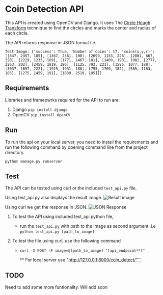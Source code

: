 # Coin Detection API
 This API is created using OpenCV and Django. It uses The [Circle Hough Transform](https://en.wikipedia.org/wiki/Circle_Hough_Transform) technique to find the circles and marks the center and radius of each circle. 

 The API returns response in JSON format i.e. 

 ```Test Image: {'success': True, 'Number of Coins': 17, 'coins(x,y,r)': [[847, 2357, 185], [1367, 2361, 190], [2699, 1153, 226], [2001, 667, 220], [2229, 1235, 189], [1771, 1467, 181], [1409, 1931, 190], [2777, 2263, 202], [2459, 1819, 186], [1125, 793, 221], [1585, 1077, 188], [3037, 1657, 222], [1925, 1931, 188], [795, 1709, 182], [585, 1183, 183], [1275, 1459, 191], [1839, 2519, 185]]}```

 ## Requirements
 Libraries and frameowrks required for the API to run are:
 
 1. Django ```pip install django```
 2. OpenCV ```pip install OpenCV``` 

 ## Run
 To run the api on your local server, you need to install the requirements and run the following command by opening command line from the project directory.

 ```python manage.py runserver```

## Test
The API can be tested using curl or the included ```test_api.py``` file.

Using test_api.py also displays the result image. 
![Result image](/doc_image/Screenshot703.png)

Using curl we get the response in JSON.
![JSON Response](/doc_image/InkScreenshot705.jpg)

1. To test the API using included test_api python file, 
    * run the ```test_api.py``` with path to the image as second argument .i.e  
    ```python test_api.py [path_to_image]```

2. To test the file using curl, use the following command
    * ```curl -X POST -F image=@[path_to_image] "[api_endpoint**]"```

        ** For local server use "http://127.0.0.1:8000/coin_detect/"```


## TODO
Need to add some more funtionality.
Will add soon